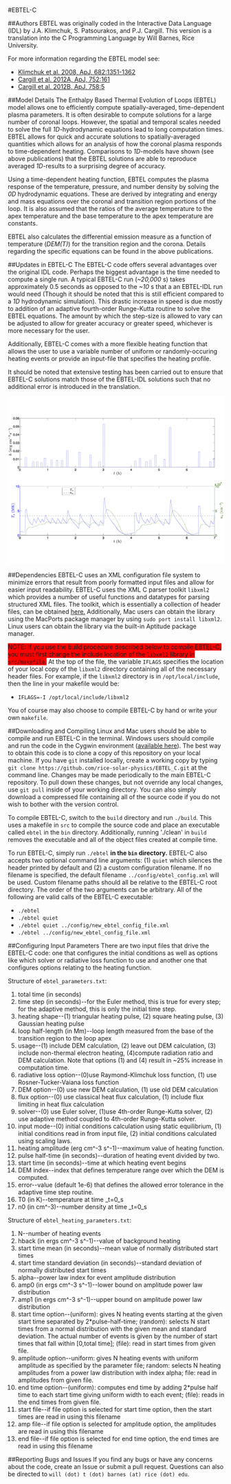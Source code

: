 #EBTEL-C

##Authors
EBTEL was originally coded in the Interactive Data Language (IDL) by J.A. Klimchuk, S. Patsourakos, and P.J. Cargill. This version is a translation into the C Programming Language by Will Barnes, Rice University.

For more information regarding the EBTEL model see:

+ <a href="http://adsabs.harvard.edu/abs/2008ApJ...682.1351K">Klimchuk et al. 2008, ApJ, 682:1351-1362</a>
+ <a href="http://adsabs.harvard.edu/abs/2012ApJ...752..161C">Cargill et al. 2012A, ApJ, 752:161</a>
+ <a href="http://adsabs.harvard.edu/abs/2012ApJ...758....5C">Cargill et al. 2012B, ApJ, 758:5</a>

##Model Details
The Enthalpy Based Thermal Evolution of Loops (EBTEL) model allows one to efficiently compute spatially-averaged, time-dependent plasma parameters. It is often desirable to compute solutions for a large number of coronal loops. However, the spatial and temporal scales needed to solve the full _1D_-hydrodynamic equations lead to long computation times. EBTEL allows for quick and accurate solutions to spatially-averaged quantities which allows for an analysis of how the coronal plasma responds to time-dependent heating. Comparisons to _1D_-models have shown (see above publications) that the EBTEL solutions are able to reproduce averaged _1D_-results to a surprising degree of accuracy.

Using a time-dependent heating function, EBTEL computes the plasma response of the temperature, pressure, and number density by solving the _0D_ hydrodynamic equations. These are derived by integrating and energy and mass equations over the coronal and transition region portions of the loop. It is also assumed that the ratios of the average temperature to the apex temperature and the base temperature to the apex temperature are constants.

EBTEL also calculates the differential emission measure as a function of temperature (_DEM(T)_) for the transition region and the corona. Details regarding the specific equations can be found in the above publications.

##Updates in EBTEL-C
The EBTEL-C code offers several advantages over the original IDL code. Perhaps the biggest advantage is the time needed to compute a single run. A typical EBTEL-C run (_~20,000_ s) takes approximately 0.5 seconds as opposed to the _~10_ s that a an EBTEL-IDL run would need (Though it should be noted that this is still efficient compared to a _1D_ hydrodynamic simulation). This drastic increase in speed is due mostly to addition of an adaptive fourth-order Runge-Kutta routine to solve the EBTEL equations. The amount by which the step-size is allowed to vary can be adjusted to allow for greater accuracy or greater speed, whichever is more necessary for the user. 

Additionally, EBTEL-C comes with a more flexible heating function that allows the user to use a variable number of uniform or randomly-occuring heating events or provide an input-file that specifies the heating profile. 

It should be noted that extensive testing has been carried out to ensure that EBTEL-C solutions match those of the EBTEL-IDL solutions such that no additional error is introduced in the translation.

![Example EBTEL-C run showing resulting temperature and density profiles from an impulsive heating event](ebtelC_example.png)

##Dependencies
EBTEL-C uses an XML configuration file system to minimize errors that result from poorly formatted input files and allow for easier input readability. EBTEL-C uses the XML C parser toolkit `libxml2` which provides a number of useful functions and datatypes for parsing structured XML files. The toolkit, which is essentially a collection of header files, can be obtained <a href="http://xmlsoft.org/downloads.html">here.</a> Additionally, Mac users can obtain the library using the MacPorts package manager by using `sudo port install libxml2`. Linux users can obtain the library via the built-in Aptitude package manager.

<span style="background-color:red">NOTE: If you use the build procedure described below to compile EBTEL-C, you must first change the include location of the `libxml2` library in `src/makefile`.</span> At the top of the file, the variable `IFLAGS` specifies the location of your local copy of the `libxml2` directory containing all of the necessary header files. For example, if the `libxml2` directory is in `/opt/local/include`, then the line in your makefile would be:

+ `IFLAGS=-I /opt/local/include/libxml2`

You of course may also choose to compile EBTEL-C by hand or write your own `makefile`.

##Downloading and Compiling
Linux and Mac users should be able to compile and run EBTEL-C in the terminal. Windows users should compile and run the code in the Cygwin environment (<a href="https://www.cygwin.com/">available here</a>). The best way to obtain this code is to clone a copy of this repository on your local machine. If you have `git` installed locally, create a working copy by typing `git clone https://github.com/rice-solar-physics/EBTEL_C.git` at the command line. Changes may be made periodically to the main EBTEL-C repository. To pull down these changes, but not override any local changes, use `git pull` inside of your working directory. You can also simply download a compressed file containing all of the source code if you do not wish to bother with the version control.

To compile EBTEL-C, switch to the `build` directory and run `./build`. This uses a makefile in `src` to compile the source code and place an executable called `ebtel` in the `bin` directory. Additionally, running './clean' in `build` removes the executable and all of the object files created at compile time.

To run EBTEL-C, simply run `./ebtel` <b>in the `bin` directory.</b> EBTEL-C also accepts two optional command line arguments: (1) `quiet` which silences the header printed by default and (2) a custom configuration filename. If no filename is specified, the default filename `../config/ebtel_config.xml` will be used. Custom filename paths should all be relative to the EBTEL-C root directory. The order of the two arguments can be arbitrary. All of the following are valid calls of the EBTEL-C executable:

+ `./ebtel`
+ `./ebtel quiet`
+ `./ebtel quiet ../config/new_ebtel_config_file.xml`
+ `./ebtel ../config/new_ebtel_config_file.xml`  

##Configuring Input Parameters
There are two input files that drive the EBTEL-C code: one that configures the initial conditions as well as options like which solver or radiative loss function to use and another one that configures options relating to the heating function.

Structure of `ebtel_parameters.txt`:

1. total time (in seconds)
2. time step (in seconds)--for the Euler method, this is true for every step; for the adaptive method, this is only the initial time step.
3. heating shape--(1) triangular heating pulse, (2) square heating pulse, (3) Gaussian heating pulse
4. loop half-length (in Mm)--loop length measured from the base of the transition region to the loop apex
5. usage--(1) include DEM calculation, (2) leave out DEM calculation, (3) include non-thermal electron heating, (4)compute radiation ratio and DEM calculation. Note that options (1) and (4) result in ~25% increase in computation time.
6. radiative loss option--(0)use Raymond-Klimchuk loss function, (1) use Rosner-Tucker-Vaiana loss function
7. DEM option--(0) use new DEM calculation, (1) use old DEM calculation
8. flux option--(0) use classical heat flux calculation, (1) include flux limiting in heat flux calculation
9. solver--(0) use Euler solver, (1)use 4th-order Runge-Kutta solver, (2) use adaptive method coupled to 4th-order Runge-Kutta solver.
10. input mode--(0) initial conditions calculation using static equilibrium, (1) initial conditions read in from input file, (2) initial conditions calculated using scaling laws.
11. heating amplitude (erg cm^-3 s^-1)--maximum value of heating function.
12. pulse half-time (in seconds)--duration of heating event divided by two.
13. start time (in seconds)--time at which heating event begins
14. DEM index--index that defines temperature range over which the DEM is computed.
15. error--value (default 1e-6) that defines the allowed error tolerance in the adaptive time step routine.
16. T0 (in K)--temperature at time _t=0_s
17. n0 (in cm^-3)--number density at time _t=0_s

Structure of `ebtel_heating_parameters.txt`:

1. N--number of heating events
2. hback (in ergs cm^-3 s^-1)--value of background heating 
3. start time mean (in seconds)--mean value of normally distributed start times
4. start time standard deviation (in seconds)--standard deviation of normally distributed start times
5. alpha--power law index for event amplitude distribution
6. amp0 (in ergs cm^-3 s^-1)--lower bound on amplitude power law distribution
7. amp1 (in ergs cm^-3 s^-1)--upper bound on amplitude power law distribution
8. start time option--(uniform): gives N heating events starting at the given start time separated by 2*pulse-half-time; (random): selects N start times from a normal distribution with the given mean and standard deviation. The actual number of events is given by the number of start times that fall within [0,total time]; (file): read in start times from given file.
9. amplitude option--uniform: gives N heating events with uniform amplitude as specified by the parameter file; random: selects N heating amplitudes from a power law distribution with index alpha; file: read in amplitudes from given file.
10. end time option--(uniform): computes end time by adding 2*pulse half time to each start time giving uniform width to each event; (file): reads in the end times from given file.
11. start file--if file option is selected for start time option, then the start times are read in using this filename
12. amp file--if file option is selected for amplitude option, the amplitudes are read in using this filename
13. end file--if file option is selected for end time option, the end times are read in using this filename

##Reporting Bugs and Issues
If you find any bugs or have any concerns about the code, create an Issue or submit a pull request. Questions can also be directed to `will (dot) t (dot) barnes (at) rice (dot) edu`.
